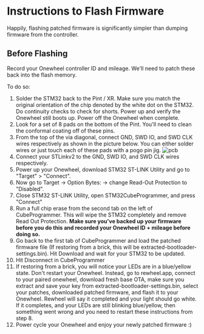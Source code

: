 # Instructions to Flash Firmware

Happily, flashing patched firmware is significantly simpler than dumping firmware from the controller.

## Before Flashing

Record your Onewheel controller ID and mileage. We'll need to patch these back into the flash memory.

To do so:

1. Solder the STM32 back to the Pint / XR. Make sure you match the original orientation of the chip denoted by the white dot on the STM32. Do continuity checks to check for shorts. Power up and verify the Onewheel still boots up. Power off the Onewheel when complete.
2. Look for a set of 8 pads on the bottom of the Pint. You'll need to clean the conformal coating off of these pins.
3. From the top of the via diagonal, connect GND, SWD IO, and SWD CLK wires respectively as shown in the picture below. You can either solder wires or just touch each of these pads with a pogo pin jig.
   ![pcb](https://user-images.githubusercontent.com/17582877/213300105-b9c85b0f-3875-4484-8797-7de8b79ab271.jpg)
4. Connect your STLinkv2 to the GND, SWD IO, and SWD CLK wires respectively.
5. Power up your Onewheel, download STM32 ST-LINK Utility and go to "Target" > "Connect".
6. Now go to Target -> Option Bytes: -> change Read-Out Protection to "Disabled".
7. Close STM32 ST-LINK Utility, open STM32CubeProgrammer, and press "Connect"
8. Run a full chip erase from the second tab on the left of CubeProgrammer. This will wipe the STM32 completely and remove Read Out Protection. **Make sure you've backed up your firmware before you do this and recorded your Onewheel ID + mileage before doing so.**
9. Go back to the first tab of CubeProgrammer and load the patched firmware file (If restoring from a brick, this will be extracted-bootloader-settings.bin). Hit Download and wait for your STM32 to be updated.
10. Hit Disconnect in CubeProgrammer
11. If restoring from a brick, you will notice your LEDs are in a blue/yellow state. Don't restart your Onewheel. Instead, go to rewheel.app, connect to your paired onewheel, download fresh base OTA, make sure you extract and save your key from extracted-bootloader-settings.bin, select your patches, downloaded patched firmware, and flash it to your Onewheel. Rewheel will say it completed and your light should go white. If it completes, and your LEDs are still blinking blue/yellow, then something went wrong and you need to restart these instructions from step 8.
12. Power cycle your Onewheel and enjoy your newly patched firmware :)
